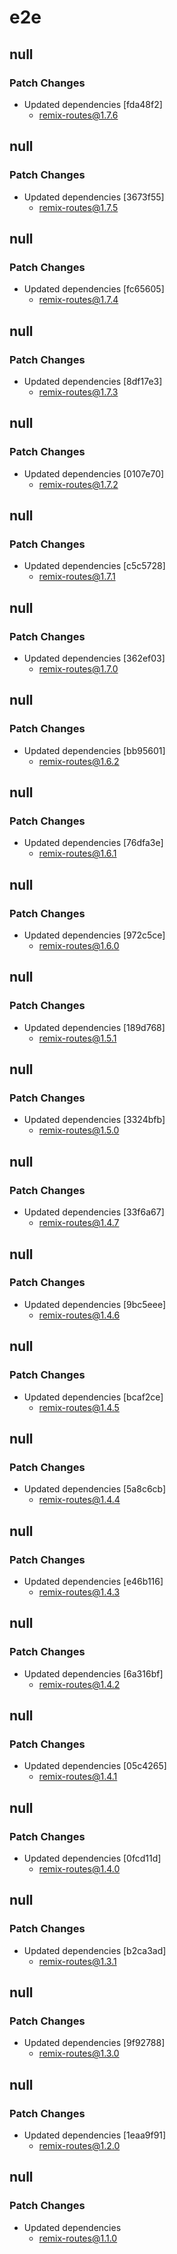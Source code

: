 # e2e

## null

### Patch Changes

- Updated dependencies [fda48f2]
  - remix-routes@1.7.6

## null

### Patch Changes

- Updated dependencies [3673f55]
  - remix-routes@1.7.5

## null

### Patch Changes

- Updated dependencies [fc65605]
  - remix-routes@1.7.4

## null

### Patch Changes

- Updated dependencies [8df17e3]
  - remix-routes@1.7.3

## null

### Patch Changes

- Updated dependencies [0107e70]
  - remix-routes@1.7.2

## null

### Patch Changes

- Updated dependencies [c5c5728]
  - remix-routes@1.7.1

## null

### Patch Changes

- Updated dependencies [362ef03]
  - remix-routes@1.7.0

## null

### Patch Changes

- Updated dependencies [bb95601]
  - remix-routes@1.6.2

## null

### Patch Changes

- Updated dependencies [76dfa3e]
  - remix-routes@1.6.1

## null

### Patch Changes

- Updated dependencies [972c5ce]
  - remix-routes@1.6.0

## null

### Patch Changes

- Updated dependencies [189d768]
  - remix-routes@1.5.1

## null

### Patch Changes

- Updated dependencies [3324bfb]
  - remix-routes@1.5.0

## null

### Patch Changes

- Updated dependencies [33f6a67]
  - remix-routes@1.4.7

## null

### Patch Changes

- Updated dependencies [9bc5eee]
  - remix-routes@1.4.6

## null

### Patch Changes

- Updated dependencies [bcaf2ce]
  - remix-routes@1.4.5

## null

### Patch Changes

- Updated dependencies [5a8c6cb]
  - remix-routes@1.4.4

## null

### Patch Changes

- Updated dependencies [e46b116]
  - remix-routes@1.4.3

## null

### Patch Changes

- Updated dependencies [6a316bf]
  - remix-routes@1.4.2

## null

### Patch Changes

- Updated dependencies [05c4265]
  - remix-routes@1.4.1

## null

### Patch Changes

- Updated dependencies [0fcd11d]
  - remix-routes@1.4.0

## null

### Patch Changes

- Updated dependencies [b2ca3ad]
  - remix-routes@1.3.1

## null

### Patch Changes

- Updated dependencies [9f92788]
  - remix-routes@1.3.0

## null

### Patch Changes

- Updated dependencies [1eaa9f91]
  - remix-routes@1.2.0

## null

### Patch Changes

- Updated dependencies
  - remix-routes@1.1.0
